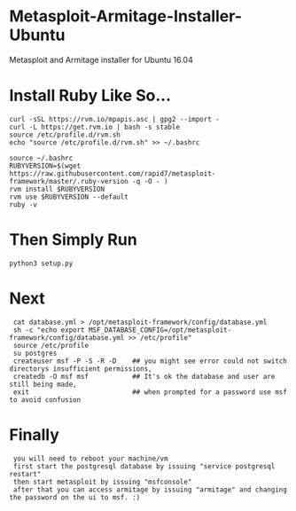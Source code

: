 # Metasploit-Armitage-Installer-Ubuntu
Metasploit and Armitage installer for Ubuntu 16.04 


# Install Ruby Like So...
    curl -sSL https://rvm.io/mpapis.asc | gpg2 --import -
    curl -L https://get.rvm.io | bash -s stable
    source /etc/profile.d/rvm.sh
    echo "source /etc/profile.d/rvm.sh" >> ~/.bashrc
    
    source ~/.bashrc
    RUBYVERSION=$(wget https://raw.githubusercontent.com/rapid7/metasploit-framework/master/.ruby-version -q -O - )
    rvm install $RUBYVERSION
    rvm use $RUBYVERSION --default
    ruby -v
    
# Then Simply Run
    python3 setup.py
    
# Next
     cat database.yml > /opt/metasploit-framework/config/database.yml
     sh -c "echo export MSF_DATABASE_CONFIG=/opt/metasploit-framework/config/database.yml >> /etc/profile"
     source /etc/profile
     su postgres    
     createuser msf -P -S -R -D    ## you might see error could not switch directorys insufficient permissions, 
     createdb -O msf msf           ## It's ok the database and user are still being made,
     exit                          ## when prompted for a password use msf to avoid confusion
                            
     
 
# Finally
     you will need to reboot your machine/vm 
     first start the postgresql database by issuing "service postgresql restart"
     then start metasploit by issuing "msfconsole"
     after that you can access armitage by issuing "armitage" and changing the password on the ui to msf. :)
